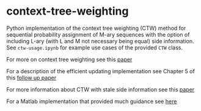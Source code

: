 # context-tree-weighting
Python implementation of the context tree weighting (CTW) method for sequential probability assignment of M-ary sequences with the option of including L-ary (with L and M not necessary being equal) side information. See `ctw-usage.ipynb` for example use cases of the provided `CTW` class.

For more on context tree weighting see this [paper](http://citeseerx.ist.psu.edu/viewdoc/download?doi=10.1.1.14.352&rep=rep1&type=pdf)

For a description of the efficient updating implementation see Chapter 5 of this [follow up paper](https://www.sps.tue.nl/wp-content/uploads/2015/09/WillemsTjalkens1997eidma.pdf)

For more information about CTW with stale side information see this [paper](https://arxiv.org/pdf/1810.05250.pdf)

For a Matlab implementation that provided much guidance see [here](https://github.com/EEthinker/Universal_directed_information)